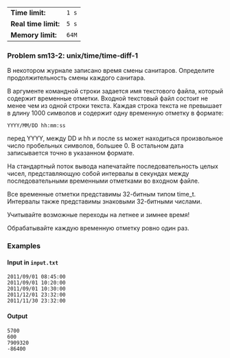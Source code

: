 |                      |       |
|----------------------|-------|
| **Time limit:**      | `1 s` |
| **Real time limit:** | `5 s` |
| **Memory limit:**    | `64M` |


### Problem sm13-2: unix/time/time-diff-1

В некотором журнале записано время смены санитаров. Определите продолжительность смены каждого
санитара.

В аргументе командной строки задается имя текстового файла, который содержит временные отметки.
Входной текстовый файл состоит не менее чем из одной строки текста. Каждая строка текста не
превышает в длину 1000 символов и содержит одну временную отметку в формате:

    
    
    YYYY/MM/DD hh:mm:ss
    

перед YYYY, между DD и hh и после ss может находиться произвольное число пробельных символов,
большее 0. В остальном дата записывается точно в указанном формате.

На стандартный поток вывода напечатайте последовательность целых чисел, представляющую собой
интервалы в секундах между последовательными временными отметками во входном файле.

Все временные отметки представимы 32-битным типом time_t. Интервалы также представимы знаковыми
32-битными числами.

Учитывайте возможные переходы на летнее и зимнее время!

Обрабатывайте каждую временную отметку ровно один раз.

### Examples

#### Input in `input.txt`

    
    
    2011/09/01 08:45:00
    2011/09/01 10:20:00
    2011/09/01 10:30:00
    2011/12/01 23:32:00
    2011/11/30 23:32:00
    

#### Output

    
    
    5700
    600
    7909320
    -86400

